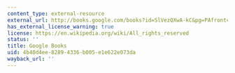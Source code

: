 ```yaml
---
content_type: external-resource
external_url: http://books.google.com/books?id=SlVezQXwA-kC&pg=PAfrontcover
has_external_license_warning: true
license: https://en.wikipedia.org/wiki/All_rights_reserved
status: ''
title: Google Books
uid: 4b40d4ee-8289-4336-b005-e1e622e073da
wayback_url: ''
---
```

